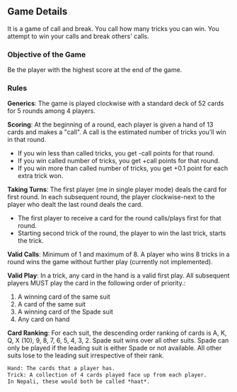## Game Details
It is a game of call and break. You call how many tricks you can win. You
attempt to win your calls and break others' calls.

### Objective of the Game
Be the player with the highest score at the end of the game.

### Rules
**Generics**: The game is played clockwise with a standard deck of 52 cards 
for 5 rounds among 4 players.

**Scoring**: At the beginning of a round, each player is given a hand of 13 cards and 
makes a "call". A call is the estimated number of tricks you'll win in that round.
  - If you win less than called tricks, you get -call points for that round.
  - If you win called number of tricks, you get +call points for that round.
  - If you win more than called number of tricks, you get +0.1 point for each
    extra trick won.

**Taking Turns**: The first player (me in single player mode) deals the card 
for first round. In each subsequent round, the player clockwise-next to the player 
who dealt the last round deals the card.
- The first player to receive a card for the round calls/plays first for that
round.
- Starting second trick of the round, the player to win the last trick, starts 
the trick.

**Valid Calls**: Minimum of 1 and maximum of 8. A player who wins 8 tricks
in a round wins the game without further play (currently not implemented). 

**Valid Play**: In a trick, any card in the hand is a valid first play. All
subsequent players MUST play the card in the following order of priority.:
1. A winning card of the same suit
2. A card of the same suit
3. A winning card of the Spade suit
4. Any card on hand

**Card Ranking**: For each suit, the descending order ranking of cards is
A, K, Q, X (10), 9, 8, 7, 6, 5, 4, 3, 2. Spade suit wins over all other suits.
Spade can only be played if the leading suit is either Spade or not available.
All other suits lose to the leading suit irrespective of their rank.

```txt
Hand: The cards that a player has.
Trick: A collection of 4 cards played face up from each player.
In Nepali, these would both be called *haat*.
```
